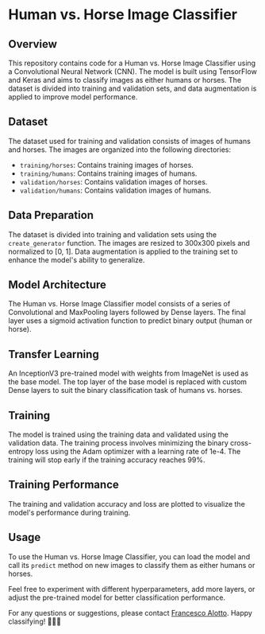 # Human vs. Horse Image Classifier

## Overview

This repository contains code for a Human vs. Horse Image Classifier using a Convolutional Neural Network (CNN). The model is built using TensorFlow and Keras and aims to classify images as either humans or horses. The dataset is divided into training and validation sets, and data augmentation is applied to improve model performance.

## Dataset

The dataset used for training and validation consists of images of humans and horses. The images are organized into the following directories:

- `training/horses`: Contains training images of horses.
- `training/humans`: Contains training images of humans.
- `validation/horses`: Contains validation images of horses.
- `validation/humans`: Contains validation images of humans.

## Data Preparation

The dataset is divided into training and validation sets using the `create_generator` function. The images are resized to 300x300 pixels and normalized to [0, 1]. Data augmentation is applied to the training set to enhance the model's ability to generalize.

## Model Architecture

The Human vs. Horse Image Classifier model consists of a series of Convolutional and MaxPooling layers followed by Dense layers. The final layer uses a sigmoid activation function to predict binary output (human or horse).

## Transfer Learning

An InceptionV3 pre-trained model with weights from ImageNet is used as the base model. The top layer of the base model is replaced with custom Dense layers to suit the binary classification task of humans vs. horses.

## Training

The model is trained using the training data and validated using the validation data. The training process involves minimizing the binary cross-entropy loss using the Adam optimizer with a learning rate of 1e-4. The training will stop early if the training accuracy reaches 99%.

## Training Performance

The training and validation accuracy and loss are plotted to visualize the model's performance during training.

## Usage

To use the Human vs. Horse Image Classifier, you can load the model and call its `predict` method on new images to classify them as either humans or horses.

Feel free to experiment with different hyperparameters, add more layers, or adjust the pre-trained model for better classification performance.

For any questions or suggestions, please contact [Francesco Alotto](mailto:franalotto94@gmail.com). Happy classifying! 🐴👨‍🦰
